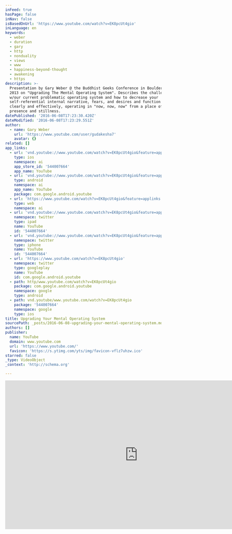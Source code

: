 ```yaml
---
inFeed: true
hasPage: false
inNav: false
isBasedOnUrl: 'https://www.youtube.com/watch?v=EK8pcUt4gio'
inLanguage: en
keywords:
  - weber
  - duration
  - gary
  - http
  - nonduality
  - views
  - www
  - happiness-beyond-thought
  - awakening
  - https
description: >-
  Presentation by Gary Weber @ the Buddhist Geeks Conference in Boulder, CO in
  2013 on "Upgrading The Mental Operating System". Describes the challenges
  w/our current problematic operating system and how to decrease your
  self-referential internal narrative, fears, and desires and function more
  clearly and effectively, operating in "now, now, now" from a place of peace,
  presence and stillness.
datePublished: '2016-06-08T17:23:30.420Z'
dateModified: '2016-06-08T17:23:29.551Z'
author:
  - name: Gary Weber
    url: 'https://www.youtube.com/user/gudakesha7'
    avatar: {}
related: []
app_links:
  - url: 'vnd.youtube://www.youtube.com/watch?v=EK8pcUt4gio&feature=applinks'
    type: ios
    namespace: ai
    app_store_id: '544007664'
    app_name: YouTube
  - url: 'vnd.youtube://www.youtube.com/watch?v=EK8pcUt4gio&feature=applinks'
    type: android
    namespace: ai
    app_name: YouTube
    package: com.google.android.youtube
  - url: 'https://www.youtube.com/watch?v=EK8pcUt4gio&feature=applinks'
    type: web
    namespace: ai
  - url: 'vnd.youtube://www.youtube.com/watch?v=EK8pcUt4gio&feature=applinks'
    namespace: twitter
    type: ipad
    name: YouTube
    id: '544007664'
  - url: 'vnd.youtube://www.youtube.com/watch?v=EK8pcUt4gio&feature=applinks'
    namespace: twitter
    type: iphone
    name: YouTube
    id: '544007664'
  - url: 'https://www.youtube.com/watch?v=EK8pcUt4gio'
    namespace: twitter
    type: googleplay
    name: YouTube
    id: com.google.android.youtube
  - path: http/www.youtube.com/watch?v=EK8pcUt4gio
    package: com.google.android.youtube
    namespace: google
    type: android
  - path: vnd.youtube/www.youtube.com/watch?v=EK8pcUt4gio
    package: '544007664'
    namespace: google
    type: ios
title: Upgrading Your Mental Operating System
sourcePath: _posts/2016-06-08-upgrading-your-mental-operating-system.md
authors: []
publisher:
  name: YouTube
  domain: www.youtube.com
  url: 'https://www.youtube.com/'
  favicon: 'https://s.ytimg.com/yts/img/favicon-vflz7uhzw.ico'
starred: false
_type: VideoObject
_context: 'http://schema.org'

---
```

<iframe src="https://cdn.embedly.com/widgets/media.html?src=https%3A%2F%2Fwww.youtube.com%2Fembed%2FEK8pcUt4gio%3Ffeature%3Doembed&amp;url=http%3A%2F%2Fwww.youtube.com%2Fwatch%3Fv%3DEK8pcUt4gio&amp;image=https%3A%2F%2Fi.ytimg.com%2Fvi%2FEK8pcUt4gio%2Fhqdefault.jpg&amp;key=b7d04c9b404c499eba89ee7072e1c4f7&amp;type=text%2Fhtml&amp;schema=youtube" width="854" height="480" scrolling="no" frameborder="0" allowfullscreen="" style=""></iframe>